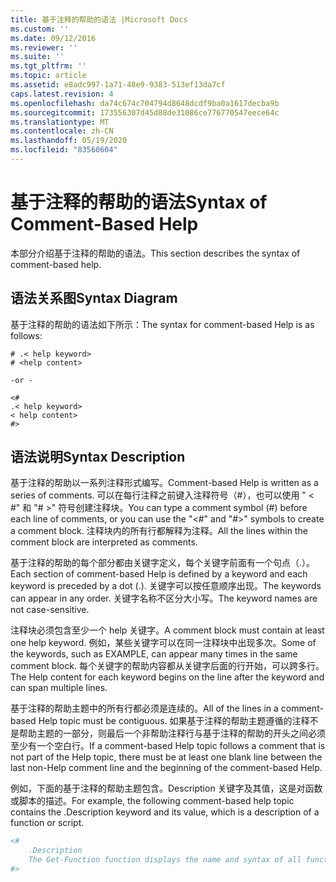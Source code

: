 ```yaml
---
title: 基于注释的帮助的语法 |Microsoft Docs
ms.custom: ''
ms.date: 09/12/2016
ms.reviewer: ''
ms.suite: ''
ms.tgt_pltfrm: ''
ms.topic: article
ms.assetid: e8adc997-1a71-48e9-9383-513ef13da7cf
caps.latest.revision: 4
ms.openlocfilehash: da74c674c704794d8648dcdf9ba0a1617decba9b
ms.sourcegitcommit: 173556307d45d88de31086ce776770547eece64c
ms.translationtype: MT
ms.contentlocale: zh-CN
ms.lasthandoff: 05/19/2020
ms.locfileid: "83560604"
---
```

# <a name="syntax-of-comment-based-help"></a><span data-ttu-id="4cbe6-102">基于注释的帮助的语法</span><span class="sxs-lookup"><span data-stu-id="4cbe6-102">Syntax of Comment-Based Help</span></span>

<span data-ttu-id="4cbe6-103">本部分介绍基于注释的帮助的语法。</span><span class="sxs-lookup"><span data-stu-id="4cbe6-103">This section describes the syntax of comment-based help.</span></span>

## <a name="syntax-diagram"></a><span data-ttu-id="4cbe6-104">语法关系图</span><span class="sxs-lookup"><span data-stu-id="4cbe6-104">Syntax Diagram</span></span>

 <span data-ttu-id="4cbe6-105">基于注释的帮助的语法如下所示：</span><span class="sxs-lookup"><span data-stu-id="4cbe6-105">The syntax for comment-based Help is as follows:</span></span>

```
# .< help keyword>
# <help content>

-or -

<#
.< help keyword>
< help content>
#>
```

## <a name="syntax-description"></a><span data-ttu-id="4cbe6-106">语法说明</span><span class="sxs-lookup"><span data-stu-id="4cbe6-106">Syntax Description</span></span>

 <span data-ttu-id="4cbe6-107">基于注释的帮助以一系列注释形式编写。</span><span class="sxs-lookup"><span data-stu-id="4cbe6-107">Comment-based Help is written as a series of comments.</span></span> <span data-ttu-id="4cbe6-108">可以在每行注释之前键入注释符号（#），也可以使用 " \< #" 和 "# >" 符号创建注释块。</span><span class="sxs-lookup"><span data-stu-id="4cbe6-108">You can type a comment symbol (#) before each line of comments, or you can use the "\<#" and "#>" symbols to create a comment block.</span></span> <span data-ttu-id="4cbe6-109">注释块内的所有行都解释为注释。</span><span class="sxs-lookup"><span data-stu-id="4cbe6-109">All the lines within the comment block are interpreted as comments.</span></span>

 <span data-ttu-id="4cbe6-110">基于注释的帮助的每个部分都由关键字定义，每个关键字前面有一个句点（.）。</span><span class="sxs-lookup"><span data-stu-id="4cbe6-110">Each section of comment-based Help is defined by a keyword and each keyword is preceded by a dot (.).</span></span> <span data-ttu-id="4cbe6-111">关键字可以按任意顺序出现。</span><span class="sxs-lookup"><span data-stu-id="4cbe6-111">The keywords can appear in any order.</span></span> <span data-ttu-id="4cbe6-112">关键字名称不区分大小写。</span><span class="sxs-lookup"><span data-stu-id="4cbe6-112">The keyword names are not case-sensitive.</span></span>

 <span data-ttu-id="4cbe6-113">注释块必须包含至少一个 help 关键字。</span><span class="sxs-lookup"><span data-stu-id="4cbe6-113">A comment block must contain at least one help keyword.</span></span> <span data-ttu-id="4cbe6-114">例如，某些关键字可以在同一注释块中出现多次。</span><span class="sxs-lookup"><span data-stu-id="4cbe6-114">Some of the keywords, such as EXAMPLE, can appear many times in the same comment block.</span></span> <span data-ttu-id="4cbe6-115">每个关键字的帮助内容都从关键字后面的行开始，可以跨多行。</span><span class="sxs-lookup"><span data-stu-id="4cbe6-115">The Help content for each keyword begins on the line after the keyword and can span multiple lines.</span></span>

 <span data-ttu-id="4cbe6-116">基于注释的帮助主题中的所有行都必须是连续的。</span><span class="sxs-lookup"><span data-stu-id="4cbe6-116">All of the lines in a comment-based Help topic must be contiguous.</span></span> <span data-ttu-id="4cbe6-117">如果基于注释的帮助主题遵循的注释不是帮助主题的一部分，则最后一个非帮助注释行与基于注释的帮助的开头之间必须至少有一个空白行。</span><span class="sxs-lookup"><span data-stu-id="4cbe6-117">If a comment-based Help topic follows a comment that is not part of the Help topic, there must be at least one blank line between the last non-Help comment line and the beginning of the comment-based Help.</span></span>

 <span data-ttu-id="4cbe6-118">例如，下面的基于注释的帮助主题包含。Description 关键字及其值，这是对函数或脚本的描述。</span><span class="sxs-lookup"><span data-stu-id="4cbe6-118">For example, the following comment-based help topic contains the .Description keyword and its value, which is a description of a function or script.</span></span>

```powershell
<#
    .Description
    The Get-Function function displays the name and syntax of all functions in the session.
#>
```

